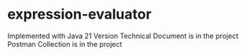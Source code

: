 # expression-evaluator

Implemented with Java 21 Version
Technical Document is in the project
Postman Collection is in the project
